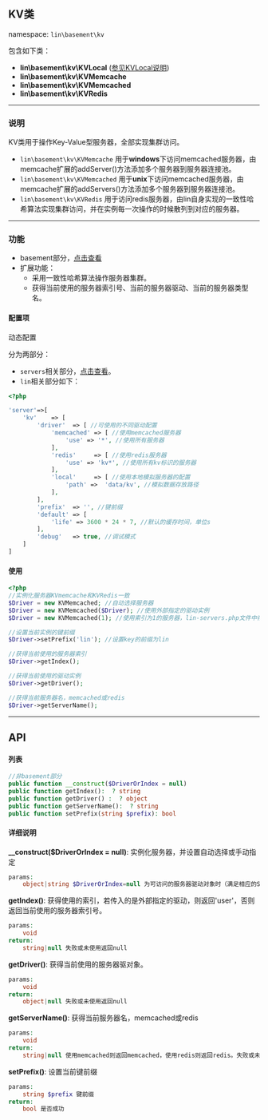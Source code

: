 KV类
----
namespace: `lin\basement\kv`

包含如下类：

* **lin\basement\kv\KVLocal** ([参见KVLocal说明](KVLocal.md))
* **lin\basement\kv\KVMemcache**
* **lin\basement\kv\KVMemcached**
* **lin\basement\kv\KVRedis**

---

### 说明

KV类用于操作Key-Value型服务器，全部实现集群访问。

* `lin\basement\kv\KVMemcache` 用于**windows**下访问memcached服务器，由memcache扩展的addServer()方法添加多个服务器到服务器连接池。
* `lin\basement\kv\KVMemcached` 用于**unix**下访问memcached服务器，由memcache扩展的addServers()方法添加多个服务器到服务器连接池。
* `lin\basement\kv\KVRedis` 用于访问redis服务器，由lin自身实现的一致性哈希算法实现集群访问，并在实例每一次操作的时候散列到对应的服务器。



---

### 功能

* basement部分，[点击查看](https://github.com/linlanye/basement)
* 扩展功能：
    * 采用一致性哈希算法操作服务器集群。
    * 获得当前使用的服务器索引号、当前的服务器驱动、当前的服务器类型名。



#### 配置项

动态配置

分为两部分：

* `servers`相关部分，[点击查看](../README.md)。
* `lin`相关部分如下：

~~~php
<?php

'server'=>[
    'kv'    => [
        'driver'  => [ //可使用的不同驱动配置
            'memcached' => [ //使用memcached服务器
                'use' => '*', //使用所有服务器
            ],
            'redis'     => [ //使用redis服务器
                'use' => 'kv*', //使用所有kv标识的服务器
            ],
            'local'     => [ //使用本地模拟服务器的配置
                'path' =>  'data/kv', //模拟数据存放路径
            ],
        ],
        'prefix'  => '', //键前缀
        'default' => [
            'life' => 3600 * 24 * 7, //默认的缓存时间，单位s
        ],
        'debug'   => true, //调试模式
    ]
]

~~~

#### 使用

~~~php
<?php
//实例化服务器KVmemcache和KVRedis一致
$Driver = new KVMemcached; //自动选择服务器
$Driver = new KVMemcached($Driver); //使用外部指定的驱动实例
$Driver = new KVMemcached(1); //使用索引为1的服务器，lin-servers.php文件中存在该索引的配置

//设置当前实例的键前缀
$Driver->setPrefix('lin'); //设置key的前缀为lin

//获得当前使用的服务器索引
$Driver->getIndex();

//获得当前使用的驱动实例
$Driver->getDriver();

//获得当前服务器名，memcached或redis
$Driver->getServerName();

~~~


---


## API

#### 列表
~~~php
//非basement部分
public function __construct($DriverOrIndex = null)
public function getIndex():  ? string
public function getDriver() :  ? object
public function getServerName():  ? string
public function setPrefix(string $prefix): bool
~~~

#### 详细说明

**__construct($DriverOrIndex = null)**: 实例化服务器，并设置自动选择或手动指定
```php
params:
    object|string $DriverOrIndex=null 为可访问的服务器驱动对象时（满足相应的Server规范），则实例使用该对象访问服务器；为字符串时，则作为索引，调用servers.php配置文件里的对应索引的配置实例化
```

**getIndex()**: 获得使用的索引，若传入的是外部指定的驱动，则返回'user'，否则返回当前使用的服务器索引号。
```php
params:
    void
return:
    string|null 失败或未使用返回null
```

**getDriver()**: 获得当前使用的服务器驱对象。
```php
params:
    void
return:
    object|null 失败或未使用返回null
```

**getServerName()**: 获得当前服务器名，memcached或redis
```php
params:
    void
return:
    string|null 使用memcached则返回memcached，使用redis则返回redis。失败或未使用返回null
```

**setPrefix()**: 设置当前键前缀
```php
params:
    string $prefix 键前缀
return:
    bool 是否成功
```